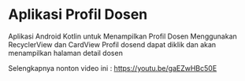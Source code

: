 # Aplikasi Profil Dosen
Aplikasi Android Kotlin untuk Menampilkan Profil Dosen Menggunakan RecyclerView dan CardView
Profil dosend dapat diklik dan akan menampilkan halaman detail dosen

Selengkapnya nonton video ini : https://youtu.be/gaEZwHBc50E
